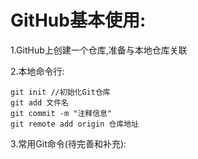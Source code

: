 # GitHub基本使用: #

1.GitHub上创建一个仓库,准备与本地仓库关联

2.本地命令行:

	git init //初始化Git仓库
	git add 文件名
	git commit -m "注释信息"
	git remote add origin 仓库地址

3.常用Git命令(待完善和补充):

